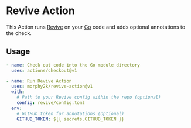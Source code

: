 # Revive Action
This Action runs [Revive](https://github.com/mgechev/revive) on your [Go](https://golang.org/) code and adds optional annotations to the check.

## Usage

```YAML
- name: Check out code into the Go module directory
  uses: actions/checkout@v1

- name: Run Revive Action
  uses: morphy2k/revive-action@v1
  with:
    # Path to your Revive config within the repo (optional)
    config: revive/config.toml
  env:
    # GitHub token for annotations (optional)
    GITHUB_TOKEN: ${{ secrets.GITHUB_TOKEN }}
```
